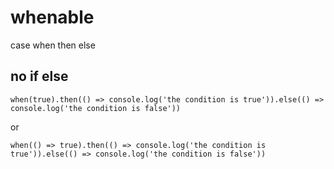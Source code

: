 # whenable
case when then else

## no if else
`
  when(true).then(() => console.log('the condition is true')).else(() => console.log('the condition is false'))
`

or 

`
when(() => true).then(() => console.log('the condition is true')).else(() => console.log('the condition is false'))
`